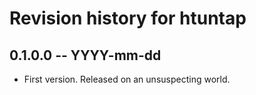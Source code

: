 # Revision history for htuntap

## 0.1.0.0 -- YYYY-mm-dd

* First version. Released on an unsuspecting world.
